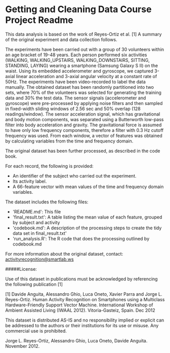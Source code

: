 # Getting and Cleaning Data Course Project Readme

This data analysis is based on the work of Reyes-Ortiz et al. [1]  A summary of the original experiment and data collection follows.

The experiments have been carried out with a group of 30 volunteers within an age bracket of 19-48 years. Each person performed six activities (WALKING, WALKING_UPSTAIRS, WALKING_DOWNSTAIRS, SITTING, STANDING, LAYING) wearing a smartphone (Samsung Galaxy S II) on the waist. Using its embedded accelerometer and gyroscope, we captured 3-axial linear acceleration and 3-axial angular velocity at a constant rate of 50Hz. The experiments have been video-recorded to label the data manually. The obtained dataset has been randomly partitioned into two sets, where 70% of the volunteers was selected for generating the training data and 30% the test data. The sensor signals (accelerometer and gyroscope) were pre-processed by applying noise filters and then sampled in fixed-width sliding windows of 2.56 sec and 50% overlap (128 readings/window). The sensor acceleration signal, which has gravitational and body motion components, was separated using a Butterworth low-pass filter into body acceleration and gravity. The gravitational force is assumed to have only low frequency components, therefore a filter with 0.3 Hz cutoff frequency was used. From each window, a vector of features was obtained by calculating variables from the time and frequency domain. 

The original dataset has been further processed, as described in the code book.

For each record, the following is provided:

- An identifier of the subject who carried out the experiment.
- Its activity label. 
- A 66-feature vector with mean values of the time and frequency domain variables. 


The dataset includes the following files:

- 'README.md': This file
- 'final_result.txt': A table listing the mean value of each feature, grouped by subject and activity
- 'codebook.md': A description of the processing steps to create the tidy data set in final_result.txt'
- 'run_analysis.R': The R code that does the processing outlined by codebook.md



For more information about the original dataset, contact: activityrecognition@smartlab.ws

#####License:

Use of this dataset in publications must be acknowledged by referencing the following publication [1] 

[1] Davide Anguita, Alessandro Ghio, Luca Oneto, Xavier Parra and Jorge L. Reyes-Ortiz. Human Activity Recognition on Smartphones using a Multiclass Hardware-Friendly Support Vector Machine. International Workshop of Ambient Assisted Living (IWAAL 2012). Vitoria-Gasteiz, Spain. Dec 2012

This dataset is distributed AS-IS and no responsibility implied or explicit can be addressed to the authors or their institutions for its use or misuse. Any commercial use is prohibited.

Jorge L. Reyes-Ortiz, Alessandro Ghio, Luca Oneto, Davide Anguita. November 2012.
